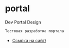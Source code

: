 # portal
Dev Portal Design
```html
Тестовая разработка портала
```
* <a href="http://portal02-test.ru/">Ссылка на сайт/</a>
